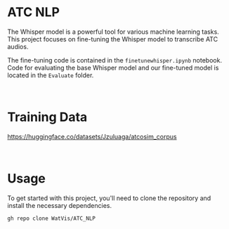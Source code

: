 # ATC NLP

The Whisper model is a powerful tool for various machine learning tasks. This project focuses on fine-tuning the Whisper model to transcribe ATC audios.

The fine-tuning code is contained in the `finetunewhisper.ipynb` notebook. Code for evaluating the base Whisper model and our fine-tuned model is located in the `Evaluate` folder.

<br>

# Training Data
https://huggingface.co/datasets/Jzuluaga/atcosim_corpus

<br>

# Usage
To get started with this project, you'll need to clone the repository and install the necessary dependencies.

```bash
gh repo clone WatVis/ATC_NLP
```

<br>

